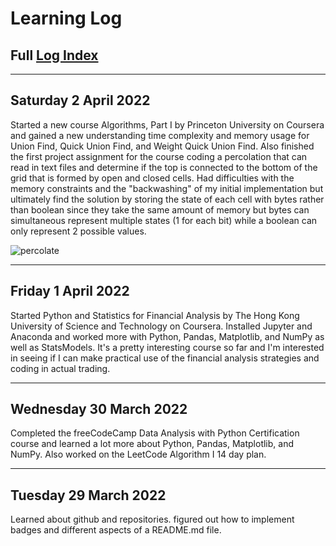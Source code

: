 # Learning Log

[Log Index]: https://github.com/allegoricalJest/Skills-Development-Tracker/blob/Skills-Development-Tracker/log-index.md

## Full [Log Index]

----------------------------------------------------------

## Saturday 2 April 2022

Started a new course Algorithms, Part I by Princeton University on Coursera and gained a new understanding time complexity and memory usage for Union Find, Quick Union Find, and Weight Quick Union Find. Also finished the first project assignment for the course coding a percolation that can read in text files and determine if the top is connected to the bottom of the grid that is formed by open and closed cells. Had difficulties with the memory constraints and the "backwashing" of my initial implementation but ultimately find the solution by storing the state of each cell with bytes rather than boolean since they take the same amount of memory but bytes can simultaneous represent multiple states (1 for each bit) while a boolean can only represent 2 possible values.

![percolate](../assets/greeting57.png "Greeting57")

----------------------------------------------------------

## Friday 1 April 2022

Started Python and Statistics for Financial Analysis by The Hong Kong University of Science and Technology on Coursera. Installed Jupyter and Anaconda and worked more with Python, Pandas, Matplotlib, and NumPy as well as StatsModels. It's a pretty interesting course so far and I'm interested in seeing if I can make practical use of the financial analysis strategies and coding in actual trading.

----------------------------------------------------------

## Wednesday 30 March 2022

Completed the freeCodeCamp Data Analysis with Python Certification course and learned a lot more about Python, Pandas, Matplotlib, and NumPy. Also worked on the LeetCode Algorithm I 14 day plan.

----------------------------------------------------------

## Tuesday 29 March 2022

Learned about github and repositories. figured out how to implement badges and different aspects of a README.md file.
